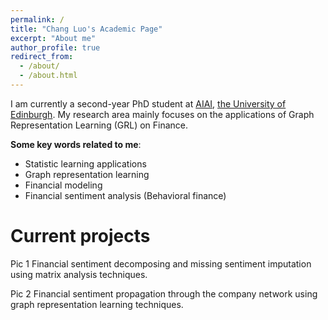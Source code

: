 ```yaml
---
permalink: /
title: "Chang Luo's Academic Page"
excerpt: "About me"
author_profile: true
redirect_from: 
  - /about/
  - /about.html
---
```


I am currently a second-year PhD student at [AIAI](http://web.inf.ed.ac.uk/aiai), [the University of Edinburgh](https://www.ed.ac.uk/). My research area mainly focuses on the applications of Graph Representation Learning (GRL) on Finance. 

**Some key words related to me**:
* Statistic learning applications
* Graph representation learning
* Financial modeling
* Financial sentiment analysis (Behavioral finance)

Current projects
======
Pic 1 Financial sentiment decomposing and missing sentiment imputation using matrix analysis techniques.

Pic 2 Financial sentiment propagation through the company network using graph representation learning techniques.


